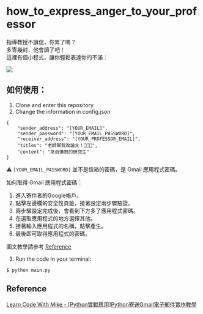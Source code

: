 # how_to_express_anger_to_your_professor

指導教授不讀信，你累了嗎？\
多寄幾封，他會讀了吧！\
這裡有個小程式，讓你輕鬆表達你的不滿：

![](https://i.imgur.com/Ed9HSCu.png)

## 如何使用：

1. Clone and enter this repository
2. Change the information in config.json
```json=
{
    "sender_address": "[YOUR_EMAIL]",
    "sender_password": "[YOUR_EMAIL_PASSWORD]",
    "receiver_address": "[YOUR_PROFESSOR_EMAIL]",
    "titles": "老師幫我改論文！😤😠😡",
    "content": "來自憤怒的研究生"
}
```
:warning:
```[YOUR_EMAIL_PASSWORD]``` 並不是信箱的密碼，是 Gmail 應用程式密碼。

如何取得 Gmail 應用程式密碼：

1. 進入寄件者的Google帳戶。
1. 點擊左邊欄的安全性頁籤，接著設定兩步驟驗證。
1. 兩步驟設定完成後，會看到下方多了應用程式密碼。
1. 在選取應用程式的地方選擇其他。
1. 接著輸入應用程式的名稱，點擊產生。
1. 最後即可取得應用程式的密碼。

圖文教學請參考 [Reference](https://www.learncodewithmike.com/2020/02/python-email.html)


3. Run the code in your terminal:
```json=
$ python main.py
```

## Reference
[Learn Code With Mike - [Python實戰應用]Python寄送Gmail電子郵件實作教學](https://www.learncodewithmike.com/2020/02/python-email.html)
